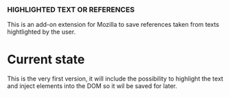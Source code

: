 ### HIGHLIGHTED TEXT OR REFERENCES
This is an add-on extension for Mozilla to save references taken from texts hightlighted by the user.

# Current state
This is the very first version, it will include the possibility to highlight the text and inject elements into the DOM so it wil be saved for later.